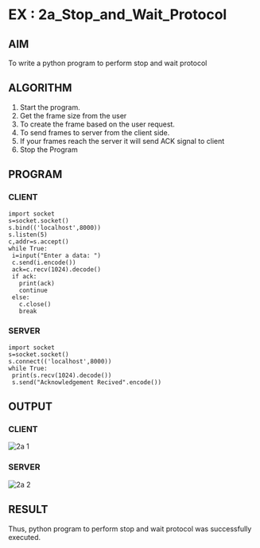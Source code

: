#  EX : 2a_Stop_and_Wait_Protocol
## AIM 
To write a python program to perform stop and wait protocol
## ALGORITHM
1. Start the program.
2. Get the frame size from the user
3. To create the frame based on the user request.
4. To send frames to server from the client side.
5. If your frames reach the server it will send ACK signal to client
6. Stop the Program
## PROGRAM
### CLIENT
```
import socket
s=socket.socket()
s.bind(('localhost',8000))
s.listen(5)
c,addr=s.accept()
while True:
 i=input("Enter a data: ")
 c.send(i.encode())
 ack=c.recv(1024).decode()
 if ack:
   print(ack)
   continue
 else:
   c.close()
   break
```
### SERVER
```
import socket
s=socket.socket()
s.connect(('localhost',8000))
while True:
 print(s.recv(1024).decode())
 s.send("Acknowledgement Recived".encode())
```
## OUTPUT
### CLIENT
![2a 1](https://github.com/Divya110205/2a_Stop_and_Wait_Protocol/assets/119404855/30dc1d63-faa9-4937-806f-8a3a52082dcb)
### SERVER
![2a 2](https://github.com/Divya110205/2a_Stop_and_Wait_Protocol/assets/119404855/ae19718a-f4ae-47aa-8451-fc0e143657c0)

## RESULT
Thus, python program to perform stop and wait protocol was successfully executed.
